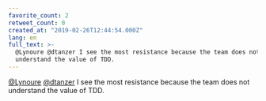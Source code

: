 ```yaml
---
favorite_count: 2
retweet_count: 0
created_at: "2019-02-26T12:44:54.000Z"
lang: en
full_text: >-
  @Lynoure @dtanzer I see the most resistance because the team does not
  understand the value of TDD.
---
```


[@Lynoure](https://twitter.com/Lynoure) [@dtanzer](https://twitter.com/dtanzer)
I see the most resistance because the team does not understand the value of TDD.
